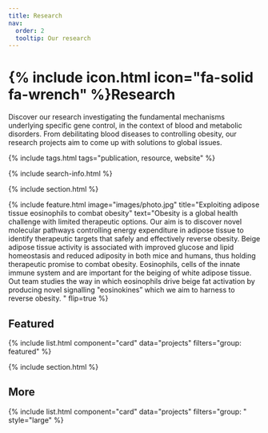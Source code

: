 ```yaml
---
title: Research
nav:
  order: 2
  tooltip: Our research
---
```


# {% include icon.html icon="fa-solid fa-wrench" %}Research

Discover our research investigating the fundamental mechanisms underlying specific gene control, in the context of blood and metabolic disorders. From debilitating blood diseases to controlling obesity, our research projects aim to come up with solutions to global issues.

{% include tags.html tags="publication, resource, website" %}

{% include search-info.html %}

{% include section.html %}

{%
  include feature.html
  image="images/photo.jpg"
  title="Exploiting adipose tissue eosinophils to combat obesity"
  text="Obesity is a global health challenge with limited therapeutic options. Our aim is to discover novel molecular pathways controlling energy expenditure in adipose tissue to identify therapeutic targets that safely and effectively reverse obesity. Beige adipose tissue activity is associated with improved glucose and lipid homeostasis and reduced adiposity in both mice and humans, thus holding therapeutic promise to combat obesity. Eosinophils, cells of the innate immune system and are important for the beiging of white adipose tissue. Out team studies the way in which eosinophils drive beige fat activation by producing novel signalling "eosinokines” which we aim to harness to reverse obesity. "
  flip=true
%}

## Featured

{% include list.html component="card" data="projects" filters="group: featured" %}

{% include section.html %}

## More

{% include list.html component="card" data="projects" filters="group: " style="large" %}
